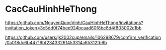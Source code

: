 # CacCauHinhHeThong
https://github.com/NguyenQuocVinh/CauHinhHeThong/invitations?invitation_token=3c5dd0f74bee924bcaad60f8bc8d4f803002c1bb

https://github.com/users/jk2002cup/emails/106298679/confirm_verification/0a018dc6b44716bf23433261453314a65312fb6b
